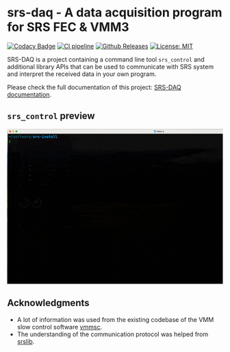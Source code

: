 # srs-daq - A data acquisition program for SRS FEC & VMM3

[![Codacy Badge](https://app.codacy.com/project/badge/Grade/7e8c956af1bc46c7836524f1ace32c11)](https://app.codacy.com/gh/YanzhaoW/srs-daq/dashboard?utm_source=gh&utm_medium=referral&utm_content=&utm_campaign=Badge_grade)
[![CI pipeline](https://github.com/YanzhaoW/srs-daq/actions/workflows/ci.yml/badge.svg?branch=dev)](https://github.com/YanzhaoW/srs-daq/actions?query=branch%3Adev)
[![Github Releases](https://img.shields.io/github/release/YanzhaoW/srs-daq.svg)](https://github.com/YanzhaoW/srs-daq/releases)
[![License: MIT](https://img.shields.io/badge/License-MIT-yellow.svg)](https://opensource.org/licenses/MIT)

SRS-DAQ is a project containing a command line tool `srs_control` and additional library APIs that can be used to communicate with SRS system and interpret the received data in your own program.

Please check the full documentation of this project: [SRS-DAQ documentation](<https://yanzhaow.github.io/srs-daq/>).

## `srs_control` preview

![Imgur](doc/media/srs_control_preview_v1.gif)

## Acknowledgments

- A lot of information was used from the existing codebase of the VMM slow control software [vmmsc](https://gitlab.cern.ch/rd51-slow-control/vmmsc.git).
- The understanding of the communication protocol was helped from [srslib](https://github.com/bl0x/srslib).
